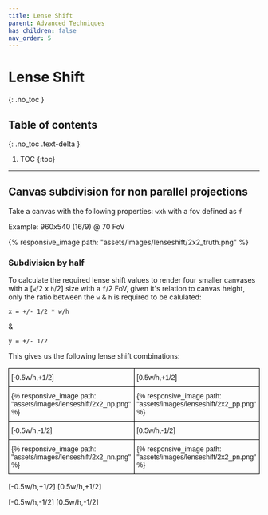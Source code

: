 ```yaml
---
title: Lense Shift
parent: Advanced Techniques
has_children: false
nav_order: 5
---
```


# Lense Shift
{: .no_toc }

## Table of contents
{: .no_toc .text-delta }

1. TOC
{:toc}

---

## Canvas subdivision for non parallel projections

Take a canvas with the following properties: `w`x`h` with a fov defined as `f`

Example: 960x540 (16/9) @ 70 FoV

{% responsive_image path: "assets/images/lenseshift/2x2_truth.png" %}

### Subdivision by half

To calculate the required lense shift values to render four smaller canvases with a [`w`/2 x `h`/2] size with a `f`/2 FoV, given it's relation to canvas height, only the ratio between the `w` & `h` is required to be calulated:

``` x = +/- 1/2 * w/h ```

&

``` y = +/- 1/2 ```

This gives us the following lense shift combinations:

<style type="text/css">
.tg  {border-collapse:collapse;border-spacing:0;}
.tg td{border-color:black;border-style:solid;border-width:1px;font-family:Arial, sans-serif;font-size:14px;
  overflow:hidden;padding:10px 5px;word-break:normal;}
.tg th{border-color:black;border-style:solid;border-width:1px;font-family:Arial, sans-serif;font-size:14px;
  font-weight:normal;overflow:hidden;padding:10px 5px;word-break:normal;}
.tg .tg-0lax{text-align:left;vertical-align:top}
</style>
<table class="tg">
<thead>
  <tr>
    <th class="tg-0lax">[-0.5w/h,+1/2]</th>
    <th class="tg-0lax">[0.5w/h,+1/2]</th>
  </tr>
</thead>
<tbody>
  <tr>
    <td class="tg-0lax">{% responsive_image path: "assets/images/lenseshift/2x2_np.png" %}</td>
    <td class="tg-0lax">{% responsive_image path: "assets/images/lenseshift/2x2_pp.png" %}</td>
  </tr>
  <tr>
    <td class="tg-0lax">[-0.5w/h,-1/2]</td>
    <td class="tg-0lax">[0.5w/h,-1/2]</td>
  </tr>
  <tr>
    <td class="tg-0lax">{% responsive_image path: "assets/images/lenseshift/2x2_nn.png" %}</td>
    <td class="tg-0lax">{% responsive_image path: "assets/images/lenseshift/2x2_pn.png" %}</td>
  </tr>
</tbody>
</table>

[-0.5w/h,+1/2] [0.5w/h,+1/2]

[-0.5w/h,-1/2] [0.5w/h,-1/2]
